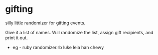 gifting
=======

silly little randomizer for gifting events.

Give it a list of names.  Will randomize the list, assign gift recipients, and print it out.
* eg - ruby randomizer.rb luke leia han chewy
